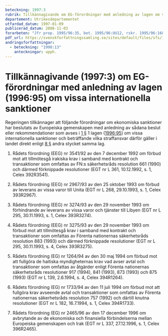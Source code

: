 ```yaml
---
beteckning: 1997:3
rubrik: Tillkännagivande om EG-förordningar med anledning av lagen om vissa internationella sanktioner
departement: Utrikesdepartementet
utfardad_datum: 1997-01-09
publicerad_datum: 2008-11-03
forarbeten: "Jfr prop. 1995/96:35, bet. 1995/96:UU12, rskr. 1995/96:168"
pdf_url: https://svenskforfattningssamling.se/sites/default/files/sfs/1997-01/SFS1997-3.pdf
andringsforfattningar:
  - beteckning: "1998:13"
    anteckningar: upph.
---
```


# Tillkännagivande (1997:3) om EG-förordningar med anledning av lagen (1996:95) om vissa internationella sanktioner

Regeringen tillkännager  att följande förordningar om ekonomiska sanktioner har beslutats av Europeiska gemenskapen med anledning av sådana beslut eller rekommendationer som avses i [1 §](#1) 1 lagen ([1996:95](https://selex.se/eli/sfs/1996/95)) om vissa internationella sanktioner och beträffande vilka straffansvar därför gäller i landet direkt enligt [8 §](#8) andra stycket samma lag.

1. Rådets förordning (EEG) nr 3541/92 av den 7 december 1992 om förbud mot att tillmötesgå irakiska krav i samband med kontrakt och transaktioner som omfattas av FN:s säkerhetsråds resolution 661 (1990) och därmed förknippade resolutioner (EGT nr L 361, 10.12.1992, s. 1, Celex 392R3541).

2. Rådets förordning (EEG) nr 2967/93 av den 25 oktober 1993 om förbud av leverans av vissa varor till Unita (EGT nr L 268, 29.10.1993, s. 1, Celex 393R2967).

3. Rådets förordning (EEG) nr 3274/93 av den 29 november 1993 om förhindrande av leverans av vissa varor och tjänster till Libyen (EGT nr L 295, 30.11.1993,  s. 1, Celex 393R3274).

4. Rådets förordning (EEG) nr 3275/93 av den 29 november 1993 om förbud mot att tillmötesgå krav i samband med kontrakt och transaktioner som omfattas av Förenta nationernas säkerhetsråds resolution 883 (1993) och därmed förknippade resolutioner (EGT nr L 295, 30.11.1993, s. 4, Celex 393R3275).

5. Rådets förordning (EG) nr 1264/94 av den 30 maj 1994 om förbud mot att fullgöra de haitiska myndigheternas krav vad avser avtal och transaktioner som omfattas av åtgärder enligt Förenta nationernas säkerhetsråds resolutioner 917 (1994), 841 (1993), 873 (1993) och 875 (1993) (EGT nr L 139, 2.6.1994, s. 4, Celex 394R1264).

6. Rådets förordning (EG) nr 1733/94 av den 11 juli 1994 om förbud mot att fullgöra krav avseende avtal och transaktioner som omfattas av Förenta nationernas säkerhetsråds resolution 757 (1992) och därtill knutna resolutioner (EGT nr L 182, 16.7.1994, s. 1, Celex 394R1733).

7. Rådets förordning (EG) nr 2465/96 av den 17 december 1996 om avbrytande av de ekonomiska och finansiella förbindelserna mellan Europeiska gemenskapen och Irak (EGT nr L 337, 27.12.1996, s. 1, Celex 396R2465).
